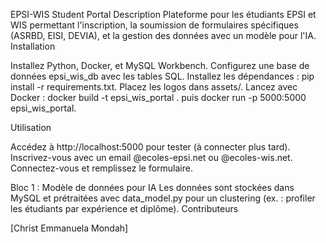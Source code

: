 EPSI-WIS Student Portal
Description
Plateforme pour les étudiants EPSI et WIS permettant l'inscription, la soumission de formulaires spécifiques (ASRBD, EISI, DEVIA), et la gestion des données avec un modèle pour l'IA.
Installation

Installez Python, Docker, et MySQL Workbench.
Configurez une base de données epsi_wis_db avec les tables SQL.
Installez les dépendances : pip install -r requirements.txt.
Placez les logos dans assets/.
Lancez avec Docker : docker build -t epsi_wis_portal . puis docker run -p 5000:5000 epsi_wis_portal.

Utilisation

Accédez à http://localhost:5000 pour tester (à connecter plus tard).
Inscrivez-vous avec un email @ecoles-epsi.net ou @ecoles-wis.net.
Connectez-vous et remplissez le formulaire.

Bloc 1 : Modèle de données pour IA
Les données sont stockées dans MySQL et prétraitées avec data_model.py pour un clustering (ex. : profiler les étudiants par expérience et diplôme).
Contributeurs

[Christ Emmanuela Mondah]

